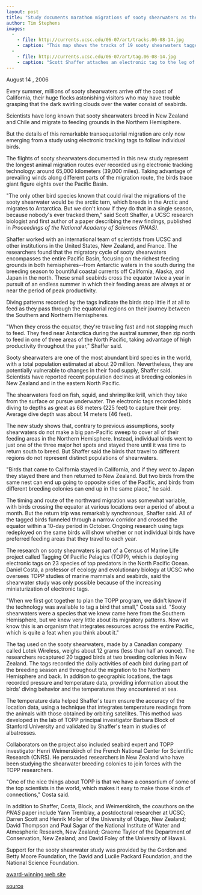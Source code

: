 ```yaml
---
layout: post
title: "Study documents marathon migrations of sooty shearwaters as they pursue an endless summer in Pacific"
author: Tim Stephens 
images:
  -
    - file: http://currents.ucsc.edu/06-07/art/tracks.06-08-14.jpg
    - caption: "This map shows the tracks of 19 sooty shearwaters tagged in early 2005 and tracked for an average of 262 days during their breeding period (light blue lines) and subsequent migration. Yellow lines show the shearwaters' northward migration from their breeding sites; orange tracks show the birds' activity in three northern Pacific foraging zones and their return trip southward. Image: Proceedings of the National Academy of Sciences"
  -
    - file: http://currents.ucsc.edu/06-07/art/tag.06-08-14.jpg
    - caption: "Scott Shaffer attaches an electronic tag to the leg of a sooty shearwater. Photo: Darren Scott, University of Otago"
---
```


August 14 , 2006

Every summer, millions of sooty shearwaters arrive off the coast of California, their huge flocks astonishing visitors who may have trouble grasping that the dark swirling clouds over the water consist of seabirds.

Scientists have long known that sooty shearwaters breed in New Zealand and Chile and migrate to feeding grounds in the Northern Hemisphere.

But the details of this remarkable transequatorial migration are only now emerging from a study using electronic tracking tags to follow individual birds.

The flights of sooty shearwaters documented in this new study represent the longest animal migration routes ever recorded using electronic tracking technology: around 65,000 kilometers (39,000 miles). Taking advantage of prevailing winds along different parts of the migration route, the birds trace giant figure eights over the Pacific Basin.

"The only other bird species known that could rival the migrations of the sooty shearwater would be the arctic tern, which breeds in the Arctic and migrates to Antarctica. But we don't know if they do that in a single season, because nobody's ever tracked them," said Scott Shaffer, a UCSC research biologist and first author of a paper describing the new findings, published in _Proceedings of the National Academy of Sciences (PNAS)_.

Shaffer worked with an international team of scientists from UCSC and other institutions in the United States, New Zealand, and France. The researchers found that the migratory cycle of sooty shearwaters encompasses the entire Pacific Basin, focusing on the richest feeding grounds in both hemispheres--from Antarctic waters in the south during the breeding season to bountiful coastal currents off California, Alaska, and Japan in the north. These small seabirds cross the equator twice a year in pursuit of an endless summer in which their feeding areas are always at or near the period of peak productivity.

Diving patterns recorded by the tags indicate the birds stop little if at all to feed as they pass through the equatorial regions on their journey between the Southern and Northern Hemispheres.

"When they cross the equator, they're traveling fast and not stopping much to feed. They feed near Antarctica during the austral summer, then zip north to feed in one of three areas of the North Pacific, taking advantage of high productivity throughout the year," Shaffer said.

Sooty shearwaters are one of the most abundant bird species in the world, with a total population estimated at about 20 million. Nevertheless, they are potentially vulnerable to changes in their food supply, Shaffer said. Scientists have reported recent population declines at breeding colonies in New Zealand and in the eastern North Pacific.

The shearwaters feed on fish, squid, and shrimplike krill, which they take from the surface or pursue underwater. The electronic tags recorded birds diving to depths as great as 68 meters (225 feet) to capture their prey. Average dive depth was about 14 meters (46 feet).

The new study shows that, contrary to previous assumptions, sooty shearwaters do not make a big pan-Pacific sweep to cover all of their feeding areas in the Northern Hemisphere. Instead, individual birds went to just one of the three major hot spots and stayed there until it was time to return south to breed. But Shaffer said the birds that travel to different regions do not represent distinct populations of shearwaters.

"Birds that came to California stayed in California, and if they went to Japan they stayed there and then returned to New Zealand. But two birds from the same nest can end up going to opposite sides of the Pacific, and birds from different breeding colonies can end up in the same place," he said.

The timing and route of the northward migration was somewhat variable, with birds crossing the equator at various locations over a period of about a month. But the return trip was remarkably synchronous, Shaffer said. All of the tagged birds funneled through a narrow corridor and crossed the equator within a 10-day period in October. Ongoing research using tags redeployed on the same birds will show whether or not individual birds have preferred feeding areas that they travel to each year.

The research on sooty shearwaters is part of a Census of Marine Life project called Tagging Of Pacific Pelagics (TOPP), which is deploying electronic tags on 23 species of top predators in the North Pacific Ocean. Daniel Costa, a professor of ecology and evolutionary biology at UCSC who oversees TOPP studies of marine mammals and seabirds, said the shearwater study was only possible because of the increasing miniaturization of electronic tags.

"When we first got together to plan the TOPP program, we didn't know if the technology was available to tag a bird that small," Costa said. "Sooty shearwaters were a species that we knew came here from the Southern Hemisphere, but we knew very little about its migratory patterns. Now we know this is an organism that integrates resources across the entire Pacific, which is quite a feat when you think about it."

The tag used on the sooty shearwaters, made by a Canadian company called Lotek Wireless, weighs about 12 grams (less than half an ounce). The researchers recaptured 20 tagged birds at two breeding colonies in New Zealand. The tags recorded the daily activities of each bird during part of the breeding season and throughout the migration to the Northern Hemisphere and back. In addition to geographic locations, the tags recorded pressure and temperature data, providing information about the birds' diving behavior and the temperatures they encountered at sea.

The temperature data helped Shaffer's team ensure the accuracy of the location data, using a technique that integrates temperature readings from the animals with those obtained by orbiting satellites. This method was developed in the lab of TOPP principal investigator Barbara Block of Stanford University and validated by Shaffer's team in studies of albatrosses.

Collaborators on the project also included seabird expert and TOPP investigator Henri Weimerskirch of the French National Center for Scientific Research (CNRS). He persuaded researchers in New Zealand who have been studying the shearwater breeding colonies to join forces with the TOPP researchers.

"One of the nice things about TOPP is that we have a consortium of some of the top scientists in the world, which makes it easy to make those kinds of connections," Costa said.

In addition to Shaffer, Costa, Block, and Weimerskirch, the coauthors on the _PNAS_ paper include Yann Tremblay, a postdoctoral researcher at UCSC; Darren Scott and Henrik Moller of the University of Otago, New Zealand; David Thompson and Paul Sagar of the National Institute of Water and Atmospheric Research, New Zealand; Graeme Taylor of the Department of Conservation, New Zealand; and David Foley of the University of Hawaii.

Support for the sooty shearwater study was provided by the Gordon and Betty Moore Foundation, the David and Lucile Packard Foundation, and the National Science Foundation.

[award-winning web site][1]

[1]: http://www.toppcensus.org

[source](http://www1.ucsc.edu/currents/06-07/08-14/shearwaters.asp "Permalink to shearwaters")

